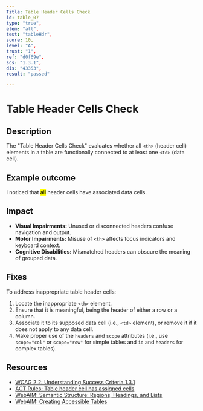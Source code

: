 ```yaml
---
Title: Table Header Cells Check
id: table_07
type: "true",
elem: "all",
test: "tableHdr",
score: 10,
level: "A",
trust: "1",
ref: "d0f69e",
scs: "1.3.1",
dis: "43353",
result: "passed"

---
```


# Table Header Cells Check

## Description

The "Table Header Cells Check" evaluates whether all <code>&lt;th&gt;</code> (header cell) elements in a table are functionally connected to at least one <code>&lt;td&gt;</code> (data cell). 

## Example outcome

I noticed that <mark>all</mark> header cells have associated data cells.

## Impact

- **Visual Impairments:** Unused or disconnected headers confuse navigation and output.
- **Motor Impairments:** Misuse of <code>&lt;th&gt;</code> affects focus indicators and keyboard context.
- **Cognitive Disabilities:** Mismatched headers can obscure the meaning of grouped data.

## Fixes

To address inappropriate table header cells:

1. Locate the inappropriate <code>&lt;th&gt;</code> element.
2. Ensure that it is meaningful, being the header of either a row or a column.
3. Associate it to its supposed data cell (i.e., <code>&lt;td&gt;</code> element), or remove it if it does not apply to any data cell.
4. Make proper use of the <code>headers</code> and <code>scope</code> attributes (i.e., use <code>scope="col"</code> or <code>scope="row"</code> for simple tables and <code>id</code> and <code>headers</code> for complex tables).

## Resources

- [WCAG 2.2: Understanding Success Criteria 1.3.1](https://www.w3.org/WAI/WCAG22/Understanding/info-and-relationships)
- [ACT Rules: Table header cell has assigned cells](https://www.w3.org/WAI/standards-guidelines/act/rules/d0f69e/proposed/)
- [WebAIM: Semantic Structure: Regions, Headings, and Lists](https://webaim.org/techniques/semanticstructure/)
- [WebAIM: Creating Accessible Tables](https://webaim.org/techniques/tables/)
